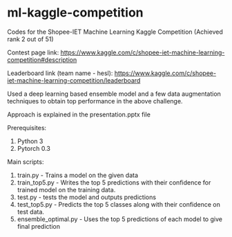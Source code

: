 # ml-kaggle-competition
Codes for the Shopee-IET Machine Learning Kaggle Competition (Achieved rank 2 out of 51)

Contest page link: https://www.kaggle.com/c/shopee-iet-machine-learning-competition#description

Leaderboard link (team name - hesl): https://www.kaggle.com/c/shopee-iet-machine-learning-competition/leaderboard

Used a deep learning based ensemble model and a few data augmentation techniques to obtain top performance in the above challenge.

Approach is explained in the presentation.pptx file

Prerequisites:
1. Python 3
2. Pytorch 0.3

Main scripts:
1. train.py - Trains a model on the given data
2. train_top5.py - Writes the top 5 predictions with their confidence for trained model on the training data.
3. test.py - tests the model and outputs predictions
4. test_top5.py - Predicts the top 5 classes along with their confidence on test data.
5. ensemble_optimal.py - Uses the top 5 predictions of each model to give final prediction
